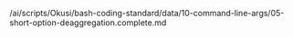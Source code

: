 /ai/scripts/Okusi/bash-coding-standard/data/10-command-line-args/05-short-option-deaggregation.complete.md